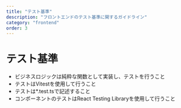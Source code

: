 ```yaml
---
title: "テスト基準"
description: "フロントエンドのテスト基準に関するガイドライン"
category: "frontend"
order: 3
---
```


# テスト基準

- ビジネスロジックは純粋な関数として実装し、テストを行うこと
- テストはVitestを使用して行うこと
- テストは*.test.tsで記述すること
- コンポーネントのテストはReact Testing Libraryを使用して行うこと
